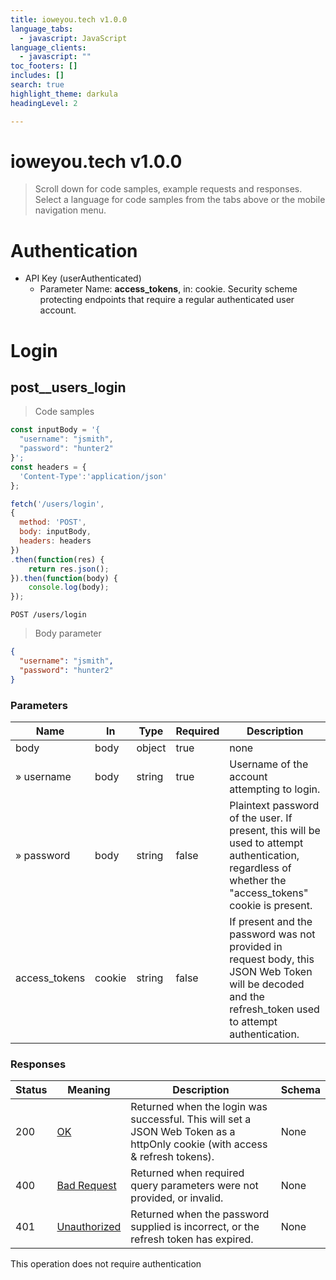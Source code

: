 ```yaml
---
title: ioweyou.tech v1.0.0
language_tabs:
  - javascript: JavaScript
language_clients:
  - javascript: ""
toc_footers: []
includes: []
search: true
highlight_theme: darkula
headingLevel: 2

---
```


<!-- Generator: Widdershins v4.0.1 -->

<h1 id="ioweyou-tech">ioweyou.tech v1.0.0</h1>

> Scroll down for code samples, example requests and responses. Select a language for code samples from the tabs above or the mobile navigation menu.

# Authentication

* API Key (userAuthenticated)
    - Parameter Name: **access_tokens**, in: cookie. Security scheme protecting endpoints that require a regular authenticated user account.

<h1 id="ioweyou-tech-login">Login</h1>

## post__users_login

> Code samples

```javascript
const inputBody = '{
  "username": "jsmith",
  "password": "hunter2"
}';
const headers = {
  'Content-Type':'application/json'
};

fetch('/users/login',
{
  method: 'POST',
  body: inputBody,
  headers: headers
})
.then(function(res) {
    return res.json();
}).then(function(body) {
    console.log(body);
});

```

`POST /users/login`

> Body parameter

```json
{
  "username": "jsmith",
  "password": "hunter2"
}
```

<h3 id="post__users_login-parameters">Parameters</h3>

|Name|In|Type|Required|Description|
|---|---|---|---|---|
|body|body|object|true|none|
|» username|body|string|true|Username of the account attempting to login.|
|» password|body|string|false|Plaintext password of the user. If present, this will be used to attempt authentication, regardless of whether the "access_tokens" cookie is present.|
|access_tokens|cookie|string|false|If present and the password was not provided in request body, this JSON Web Token will be decoded and the refresh_token used to attempt authentication.|

<h3 id="post__users_login-responses">Responses</h3>

|Status|Meaning|Description|Schema|
|---|---|---|---|
|200|[OK](https://tools.ietf.org/html/rfc7231#section-6.3.1)|Returned when the login was successful. This will set a JSON Web Token as a httpOnly cookie (with access & refresh tokens).|None|
|400|[Bad Request](https://tools.ietf.org/html/rfc7231#section-6.5.1)|Returned when required query parameters were not provided, or invalid.|None|
|401|[Unauthorized](https://tools.ietf.org/html/rfc7235#section-3.1)|Returned when the password supplied is incorrect, or the refresh token has expired.|None|

<aside class="success">
This operation does not require authentication
</aside>

